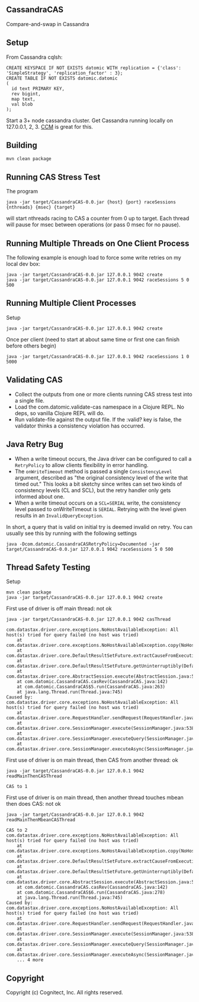 ## CassandraCAS

Compare-and-swap in Cassandra

## Setup

From Cassandra cqlsh:

    CREATE KEYSPACE IF NOT EXISTS datomic WITH replication = {'class': 'SimpleStrategy', 'replication_factor' : 3};
    CREATE TABLE IF NOT EXISTS datomic.datomic
    (
      id text PRIMARY KEY,
      rev bigint,
      map text,
      val blob
    );

Start a 3+ node cassandra cluster.  Get Cassandra running locally on 127.0.0.1, 2, 3.
[CCM](http://www.datastax.com/dev/blog/ccm-a-development-tool-for-creating-local-cassandra-clusters)
is great for this.

## Building

    mvn clean package

## Running CAS Stress Test

The program

    java -jar target/CassandraCAS-0.0.jar {host} {port} raceSessions {nthreads} {msec} {target}

will start nthreads racing to CAS a counter from 0 up to target.  Each
thread will pause for msec between operations (or pass 0 msec for no pause).

## Running Multiple Threads on One Client Process

The following example is enough load to force some write retries on my
local dev box:

    java -jar target/CassandraCAS-0.0.jar 127.0.0.1 9042 create
    java -jar target/CassandraCAS-0.0.jar 127.0.0.1 9042 raceSessions 5 0 500

## Running Multiple Client Processes

Setup

    java -jar target/CassandraCAS-0.0.jar 127.0.0.1 9042 create

Once per client (need to start at about same time or first one can
finish before others begin)

    java -jar target/CassandraCAS-0.0.jar 127.0.0.1 9042 raceSessions 1 0 5000


## Validating CAS

* Collect the outputs from one or more clients running CAS stress test
  into a single file.
* Load the com.datomic.validate-cas namespace in a Clojure REPL.  No
  deps, so vanilla Clojure REPL will do.
* Run validate-file against the output file.  If the :valid? key is
  false, the validator thinks a consistency violation has occurred.

## Java Retry Bug

* When a write timeout occurs, the Java driver can be configured to call a `RetryPolicy` to allow clients flexibility in error handling.
* The `onWriteTimeout` method is passed a single `ConsistencyLevel` argument, described as "the original consistency level of the write that timed out."  This looks a bit sketchy since writes can set two kinds of consistency levels (CL and SCL), but the retry handler only gets informed about one.
* When a write timeout occurs on a `SCL=SERIAL` write, the consistency level passed to onWriteTimeout is `SERIAL`.  Retrying with the level given results in an `InvalidQueryException`.

In short, a query that is valid on initial try is deemed invalid on retry.  You can usually see this by running with the following settings

    java -Dcom.datomic.CassandraCASRetryPolicy=Documented -jar target/CassandraCAS-0.0.jar 127.0.0.1 9042 raceSessions 5 0 500

## Thread Safety Testing

Setup

    mvn clean package
    java -jar target/CassandraCAS-0.0.jar 127.0.0.1 9042 create

First use of driver is off main thread: not ok

    java -jar target/CassandraCAS-0.0.jar 127.0.0.1 9042 casThread

    com.datastax.driver.core.exceptions.NoHostAvailableException: All host(s) tried for query failed (no host was tried)
    	at com.datastax.driver.core.exceptions.NoHostAvailableException.copy(NoHostAvailableException.java:84)
    	at com.datastax.driver.core.DefaultResultSetFuture.extractCauseFromExecutionException(DefaultResultSetFuture.java:289)
    	at com.datastax.driver.core.DefaultResultSetFuture.getUninterruptibly(DefaultResultSetFuture.java:205)
    	at com.datastax.driver.core.AbstractSession.execute(AbstractSession.java:52)
    	at com.datomic.CassandraCAS.casRev(CassandraCAS.java:142)
    	at com.datomic.CassandraCAS$5.run(CassandraCAS.java:263)
    	at java.lang.Thread.run(Thread.java:745)
    Caused by: com.datastax.driver.core.exceptions.NoHostAvailableException: All host(s) tried for query failed (no host was tried)
    	at com.datastax.driver.core.RequestHandler.sendRequest(RequestHandler.java:107)
    	at com.datastax.driver.core.SessionManager.execute(SessionManager.java:538)
    	at com.datastax.driver.core.SessionManager.executeQuery(SessionManager.java:577)
    	at com.datastax.driver.core.SessionManager.executeAsync(SessionManager.java:119)

First use of driver is on main thread, then CAS from another thread: ok

    java -jar target/CassandraCAS-0.0.jar 127.0.0.1 9042 readMainThenCASThread

    CAS to 1

First use of driver is on main thread, then another thread touches
mbean then does CAS: not ok

    java -jar target/CassandraCAS-0.0.jar 127.0.0.1 9042 readMainThenMbeanCASThread

    CAS to 2
    com.datastax.driver.core.exceptions.NoHostAvailableException: All host(s) tried for query failed (no host was tried)
    	at com.datastax.driver.core.exceptions.NoHostAvailableException.copy(NoHostAvailableException.java:84)
    	at com.datastax.driver.core.DefaultResultSetFuture.extractCauseFromExecutionException(DefaultResultSetFuture.java:289)
    	at com.datastax.driver.core.DefaultResultSetFuture.getUninterruptibly(DefaultResultSetFuture.java:205)
    	at com.datastax.driver.core.AbstractSession.execute(AbstractSession.java:52)
    	at com.datomic.CassandraCAS.casRev(CassandraCAS.java:142)
    	at com.datomic.CassandraCAS$6.run(CassandraCAS.java:278)
    	at java.lang.Thread.run(Thread.java:745)
    Caused by: com.datastax.driver.core.exceptions.NoHostAvailableException: All host(s) tried for query failed (no host was tried)
    	at com.datastax.driver.core.RequestHandler.sendRequest(RequestHandler.java:107)
    	at com.datastax.driver.core.SessionManager.execute(SessionManager.java:538)
    	at com.datastax.driver.core.SessionManager.executeQuery(SessionManager.java:577)
    	at com.datastax.driver.core.SessionManager.executeAsync(SessionManager.java:119)
    	... 4 more


## Copyright

Copyright (c) Cognitect, Inc. All rights reserved.

